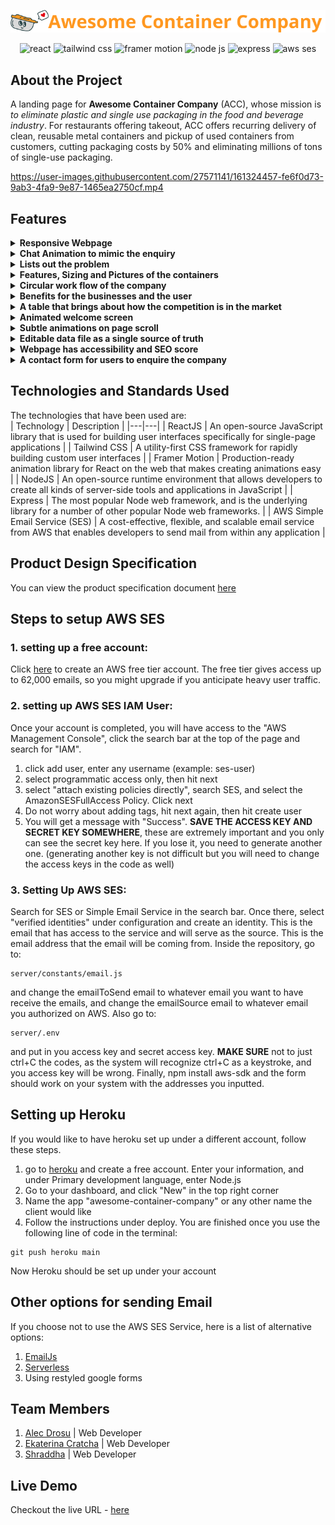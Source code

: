 
<p align="center">
  <a href="https://5hraddha.github.io/awesome-container-company/" target="_blank">
    <img src="https://raw.githubusercontent.com/5hraddha/misc/master/images/acc-logo.png" width=600 alt="awesome container company logo" />
  </a>
  <p align="center">
    <img src="https://img.shields.io/badge/React-20232A?style=for-the-badge&logo=react&logoColor=61DAFB" height=20 alt="react">
    <img src="https://img.shields.io/badge/Tailwind_CSS-38B2AC?style=for-the-badge&logo=tailwind-css&logoColor=white" height=20 alt="tailwind css">
    <img src="https://img.shields.io/badge/Framer-black?style=for-the-badge&logo=framer&logoColor=blue" height=20  alt="framer motion">
    <img src="https://img.shields.io/badge/Node.js-339933?style=for-the-badge&logo=nodedotjs&logoColor=white" height=20  alt="node js">
    <img src="https://img.shields.io/badge/Express.js-000000?style=for-the-badge&logo=express&logoColor=white" height=20  alt="express">
    <img src="https://img.shields.io/badge/Amazon_AWS-FF9900?style=for-the-badge&logo=amazonaws&logoColor=white" height=20  alt="aws ses">
  </p>
</p>

## About the Project
A landing page for **Awesome Container Company** (ACC), whose mission is *to eliminate plastic and single use packaging in the food and beverage industry*. For restaurants offering takeout, ACC offers recurring delivery of clean, reusable metal containers and pickup of used containers from customers, cutting packaging costs by 50% and eliminating millions of tons of single-use packaging. 

https://user-images.githubusercontent.com/27571141/161324457-fe6f0d73-9ab3-4fa9-9e87-1465ea2750cf.mp4


## Features
<details><summary><b>Responsive Webpage</b></summary>

The webpage is responsive from desktop screen sizes to the mobile (minimum - 375px).

</details>

<details><summary><b>Chat Animation to mimic the enquiry</b></summary>

The page has a beautiful chat animation to mimic the general enquiry conversation between the guest and the company.

<img src="https://raw.githubusercontent.com/5hraddha/misc/master/images/chat-animation.png" width=600>

</details>

<details><summary><b>Lists out the problem</b></summary>

The page lists out the problem we are facing today because of single-use packaging.

<img src="https://raw.githubusercontent.com/5hraddha/misc/master/images/problems.png" width=600>

</details>

<details><summary><b>Features, Sizing and Pictures of the containers</b></summary>

The page has a slider that shows the features, sizing and pictures of the containers that the company offers, to solve the problems.

<img src="https://raw.githubusercontent.com/5hraddha/misc/master/images/sustainable-soln.png" width=600>

</details>

<details><summary><b>Circular work flow of the company</b></summary>

The page illustrates the circular work flow of the company in a step by step process. 

<img src="https://raw.githubusercontent.com/5hraddha/misc/master/images/how-it-works.png" width=600>

</details>

<details><summary><b>Benefits for the businesses and the user</b></summary>

The page lists down the benefits that the businesses and users can have from the service.

<img src="https://raw.githubusercontent.com/5hraddha/misc/master/images/impact.png" width=600>

</details>

<details><summary><b>A table that brings about how the competition is in the market</b></summary>

We have illustrated a table that brings about how the competition is in the market to give a clear picture of how ACC beats them all.

<img src="https://raw.githubusercontent.com/5hraddha/misc/master/images/competition.png" width=600>

</details>

<details><summary><b>Animated welcome screen</b></summary>

The webpage has beautifully animated welcome screen with the ACC logo. 

<img src="https://raw.githubusercontent.com/5hraddha/misc/master/images/pageLoadAnimation.png" width=600>

</details>

<details><summary><b>Subtle animations on page scroll</b></summary>

The page responds with subtle animations as the user scroll through it.

</details>

<details><summary><b>Editable data file as a single source of truth</b></summary>

- All the data on the page is populated dynamically from a single file, that could be edited if required to change the texts on the webpage.
- The file is located at - `src/constants/data.js`

</details>

<details><summary><b>Webpage has accessibility and SEO score</b></summary>

The webpage has accessibility score of 97 and SEO score of 90 in Google Lighthouse's Web performance Audit result. 

<img src="https://raw.githubusercontent.com/5hraddha/misc/master/images/lighthouse-report.png" width=600>

</details>

<details><summary><b>A contact form for users to enquire the company</b></summary>

The webpage also gives an *option for users to contact the company, if they are interested in the service via a contact form. On the submission of the form, a mail is triggered via AWS SES. 

<img src="https://raw.githubusercontent.com/5hraddha/misc/master/images/contact-form.png" width=600>

</details>

## Technologies and Standards Used
The technologies that have been used are:  
| Technology | Description |
|---|---|
| ReactJS | An open-source JavaScript library that is used for building user interfaces specifically for single-page applications |
| Tailwind CSS | A utility-first CSS framework for rapidly building custom user interfaces |
| Framer Motion | Production-ready animation library for React on the web that makes creating animations easy |
| NodeJS | An open-source runtime environment that allows developers to create all kinds of server-side tools and applications in JavaScript |
| Express | The most popular Node web framework, and is the underlying library for a number of other popular Node web frameworks. |
| AWS Simple Email Service (SES) | A cost-effective, flexible, and scalable email service from AWS that enables developers to send mail from within any application |

## Product Design Specification
You can view the product specification document [here](https://www.figma.com/file/MVxWrCBVC2rsfgSAsA7IsY/Awesome-Container-Company?node-id=1730%3A2009)

## Steps to setup AWS SES
### 1. setting up a free account:
Click [here](https://aws.amazon.com/free/?all-free-tier.sort-by=item.additionalFields.SortRank&all-free-tier.sort-order=asc&awsf.Free%20Tier%20Types=*all&awsf.Free%20Tier%20Categories=*all) to create an AWS free tier account. The free tier gives access up to 62,000 emails, so you might upgrade if you anticipate heavy user traffic.
### 2. setting up AWS SES IAM User:
Once your account is completed, you will have access 
to the "AWS Management Console", click the search bar at the top of the page and search for "IAM".
1. click add user, enter any username (example: ses-user)
2. select programmatic access only, then hit next
3. select "attach existing policies directly", search SES, and select the AmazonSESFullAccess Policy. Click next
4. Do not worry about adding tags, hit next again, then hit create user
5. You will get a message with "Success". **SAVE THE ACCESS KEY AND SECRET KEY SOMEWHERE**, these are extremely important and you only can see the secret key here. If you lose it, you need to generate another one. (generating another key is not difficult but you will need to change the access keys in the code as well)
### 3. Setting Up AWS SES:
Search for SES or Simple Email Service in the search bar. Once there, select "verified identities" under configuration and create an identity. This is the email that has access to the service and will serve as the source. This is the email address that the email will be coming from. Inside the repository, go to:
```
server/constants/email.js
```
and change the emailToSend email to whatever email you want to have receive the emails, and change the emailSource email to whatever email you authorized on AWS.
Also go to:
```
server/.env
```
and put in you access key and secret access key. **MAKE SURE** not to just ctrl+C the codes, as the system will recognize ctrl+C as a keystroke, and you access key will be wrong. Finally, npm install aws-sdk and the form should work on your system with the addresses you inputted.
## Setting up Heroku
If you would like to have heroku set up under a different account, follow these steps.
1. go to [heroku](www.heroku.com) and create a free account. Enter your information, and under Primary development language, enter Node.js
2. Go to your dashboard, and click "New" in the top right corner
3. Name the app "awesome-container-company" or any other name the client would like
4. Follow the instructions under deploy. You are finished once you use the following line of code in the terminal:
```
git push heroku main
```
Now Heroku should be set up under your account


## Other options for sending Email
If you choose not to use the AWS SES Service, here is a list of alternative options:
1. [EmailJs](https://www.emailjs.com/)
2. [Serverless](https://www.serverless.com/)
3. Using restyled google forms


## Team Members  
1. [Alec Drosu](https://github.com/AlecDrosu) | Web Developer
2. [Ekaterina Cratcha](https://github.com/cratcha) | Web Developer
3. [Shraddha](https://github.com/5hraddha) | Web Developer
## Live Demo
Checkout the live URL - [here](https://5hraddha.github.io/awesome-container-company/)
